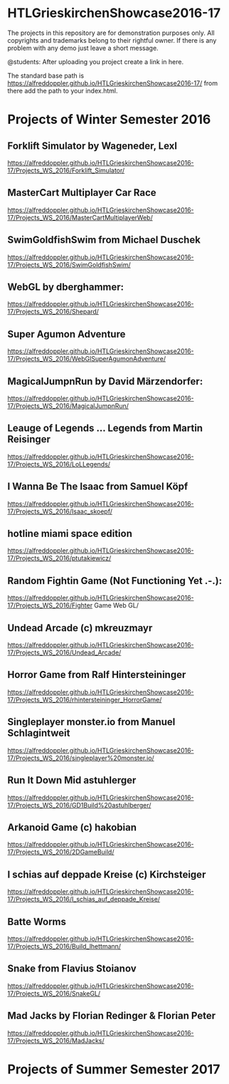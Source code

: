 # HTLGrieskirchenShowcase2016-17

The projects in this repository are for demonstration purposes only. 
All copyrights and trademarks belong to their rightful owner.
If there is any problem with any demo just leave a short message.


@students:
After uploading you project create a link in here.

The standard base path is https://alfreddoppler.github.io/HTLGrieskirchenShowcase2016-17/
from there add the path to your index.html.

Projects of Winter Semester 2016
================================

## Forklift Simulator by Wageneder, Lexl

https://alfreddoppler.github.io/HTLGrieskirchenShowcase2016-17/Projects_WS_2016/Forklift_Simulator/


## MasterCart Multiplayer Car Race

https://alfreddoppler.github.io/HTLGrieskirchenShowcase2016-17/Projects_WS_2016/MasterCartMultiplayerWeb/


## SwimGoldfishSwim from Michael Duschek

https://alfreddoppler.github.io/HTLGrieskirchenShowcase2016-17/Projects_WS_2016/SwimGoldfishSwim/


## WebGL by dberghammer:

https://alfreddoppler.github.io/HTLGrieskirchenShowcase2016-17/Projects_WS_2016/Shepard/


## Super Agumon Adventure

https://alfreddoppler.github.io/HTLGrieskirchenShowcase2016-17/Projects_WS_2016/WebGlSuperAgumonAdventure/


## MagicalJumpnRun by David Märzendorfer:

https://alfreddoppler.github.io/HTLGrieskirchenShowcase2016-17/Projects_WS_2016/MagicalJumpnRun/ 


## Leauge of Legends ... Legends from Martin Reisinger

https://alfreddoppler.github.io/HTLGrieskirchenShowcase2016-17/Projects_WS_2016/LoLLegends/


## I Wanna Be The Isaac from Samuel Köpf

https://alfreddoppler.github.io/HTLGrieskirchenShowcase2016-17/Projects_WS_2016/Isaac_skoepf/


## hotline miami space edition

https://alfreddoppler.github.io/HTLGrieskirchenShowcase2016-17/Projects_WS_2016/ptutakiewicz/


## Random Fightin Game (Not Functioning Yet .-.):

https://alfreddoppler.github.io/HTLGrieskirchenShowcase2016-17/Projects_WS_2016/Fighter Game Web GL/


## Undead Arcade (c) mkreuzmayr

https://alfreddoppler.github.io/HTLGrieskirchenShowcase2016-17/Projects_WS_2016/Undead_Arcade/


## Horror Game from Ralf Hintersteininger

https://alfreddoppler.github.io/HTLGrieskirchenShowcase2016-17/Projects_WS_2016/rhintersteininger_HorrorGame/


## Singleplayer monster.io from Manuel Schlagintweit

https://alfreddoppler.github.io/HTLGrieskirchenShowcase2016-17/Projects_WS_2016/singleplayer%20monster.io/


## Run It Down Mid astuhlerger

https://alfreddoppler.github.io/HTLGrieskirchenShowcase2016-17/Projects_WS_2016/GD1Build%20astuhlberger/


## Arkanoid Game (c) hakobian

https://alfreddoppler.github.io/HTLGrieskirchenShowcase2016-17/Projects_WS_2016/2DGameBuild/


## I schias auf deppade Kreise (c) Kirchsteiger

https://alfreddoppler.github.io/HTLGrieskirchenShowcase2016-17/Projects_WS_2016/I_schias_auf_deppade_Kreise/


## Batte Worms

https://alfreddoppler.github.io/HTLGrieskirchenShowcase2016-17/Projects_WS_2016/Build_lhettmann/


## Snake from Flavius Stoianov

https://alfreddoppler.github.io/HTLGrieskirchenShowcase2016-17/Projects_WS_2016/SnakeGL/


## Mad Jacks by Florian Redinger & Florian Peter

https://alfreddoppler.github.io/HTLGrieskirchenShowcase2016-17/Projects_WS_2016/MadJacks/



Projects of Summer Semester 2017
===================================

